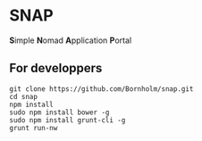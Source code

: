 SNAP
====

**S**imple **N**omad **A**pplication **P**ortal


For developpers
---------------

```
git clone https://github.com/Bornholm/snap.git
cd snap
npm install
sudo npm install bower -g
sudo npm install grunt-cli -g
grunt run-nw
```

